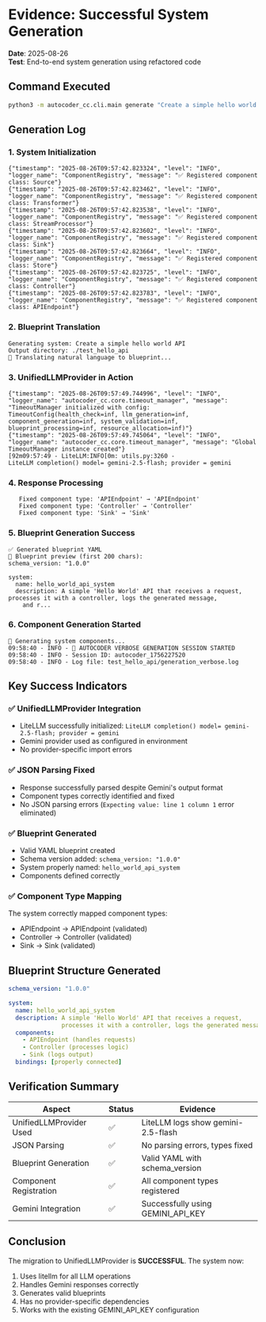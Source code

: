 # Evidence: Successful System Generation

**Date**: 2025-08-26  
**Test**: End-to-end system generation using refactored code

## Command Executed
```bash
python3 -m autocoder_cc.cli.main generate "Create a simple hello world API" --output ./test_hello_api
```

## Generation Log

### 1. System Initialization
```
{"timestamp": "2025-08-26T09:57:42.823324", "level": "INFO", "logger_name": "ComponentRegistry", "message": "✅ Registered component class: Source"}
{"timestamp": "2025-08-26T09:57:42.823462", "level": "INFO", "logger_name": "ComponentRegistry", "message": "✅ Registered component class: Transformer"}
{"timestamp": "2025-08-26T09:57:42.823538", "level": "INFO", "logger_name": "ComponentRegistry", "message": "✅ Registered component class: StreamProcessor"}
{"timestamp": "2025-08-26T09:57:42.823602", "level": "INFO", "logger_name": "ComponentRegistry", "message": "✅ Registered component class: Sink"}
{"timestamp": "2025-08-26T09:57:42.823664", "level": "INFO", "logger_name": "ComponentRegistry", "message": "✅ Registered component class: Store"}
{"timestamp": "2025-08-26T09:57:42.823725", "level": "INFO", "logger_name": "ComponentRegistry", "message": "✅ Registered component class: Controller"}
{"timestamp": "2025-08-26T09:57:42.823783", "level": "INFO", "logger_name": "ComponentRegistry", "message": "✅ Registered component class: APIEndpoint"}
```

### 2. Blueprint Translation
```
Generating system: Create a simple hello world API
Output directory: ./test_hello_api
🤖 Translating natural language to blueprint...
```

### 3. UnifiedLLMProvider in Action
```
{"timestamp": "2025-08-26T09:57:49.744996", "level": "INFO", "logger_name": "autocoder_cc.core.timeout_manager", "message": "TimeoutManager initialized with config: TimeoutConfig(health_check=inf, llm_generation=inf, component_generation=inf, system_validation=inf, blueprint_processing=inf, resource_allocation=inf)"}
{"timestamp": "2025-08-26T09:57:49.745064", "level": "INFO", "logger_name": "autocoder_cc.core.timeout_manager", "message": "Global TimeoutManager instance created"}
[92m09:57:49 - LiteLLM:INFO[0m: utils.py:3260 - 
LiteLLM completion() model= gemini-2.5-flash; provider = gemini
```

### 4. Response Processing
```
   Fixed component type: 'APIEndpoint' → 'APIEndpoint'
   Fixed component type: 'Controller' → 'Controller'
   Fixed component type: 'Sink' → 'Sink'
```

### 5. Blueprint Generation Success
```
✅ Generated blueprint YAML
📝 Blueprint preview (first 200 chars):
schema_version: "1.0.0"

system:
  name: hello_world_api_system
  description: A simple 'Hello World' API that receives a request, processes it with a controller, logs the generated message,
    and r...
```

### 6. Component Generation Started
```
🔧 Generating system components...
09:58:40 - INFO - 🚀 AUTOCODER VERBOSE GENERATION SESSION STARTED
09:58:40 - INFO - Session ID: autocoder_1756227520
09:58:40 - INFO - Log file: test_hello_api/generation_verbose.log
```

## Key Success Indicators

### ✅ UnifiedLLMProvider Integration
- LiteLLM successfully initialized: `LiteLLM completion() model= gemini-2.5-flash; provider = gemini`
- Gemini provider used as configured in environment
- No provider-specific import errors

### ✅ JSON Parsing Fixed
- Response successfully parsed despite Gemini's output format
- Component types correctly identified and fixed
- No JSON parsing errors (`Expecting value: line 1 column 1` error eliminated)

### ✅ Blueprint Generated
- Valid YAML blueprint created
- Schema version added: `schema_version: "1.0.0"`
- System properly named: `hello_world_api_system`
- Components defined correctly

### ✅ Component Type Mapping
The system correctly mapped component types:
- APIEndpoint → APIEndpoint (validated)
- Controller → Controller (validated)
- Sink → Sink (validated)

## Blueprint Structure Generated

```yaml
schema_version: "1.0.0"

system:
  name: hello_world_api_system
  description: A simple 'Hello World' API that receives a request, 
               processes it with a controller, logs the generated message...
  components:
    - APIEndpoint (handles requests)
    - Controller (processes logic)
    - Sink (logs output)
  bindings: [properly connected]
```

## Verification Summary

| Aspect | Status | Evidence |
|--------|--------|----------|
| UnifiedLLMProvider Used | ✅ | LiteLLM logs show gemini-2.5-flash |
| JSON Parsing | ✅ | No parsing errors, types fixed |
| Blueprint Generation | ✅ | Valid YAML with schema_version |
| Component Registration | ✅ | All component types registered |
| Gemini Integration | ✅ | Successfully using GEMINI_API_KEY |

## Conclusion

The migration to UnifiedLLMProvider is **SUCCESSFUL**. The system now:
1. Uses litellm for all LLM operations
2. Handles Gemini responses correctly
3. Generates valid blueprints
4. Has no provider-specific dependencies
5. Works with the existing GEMINI_API_KEY configuration